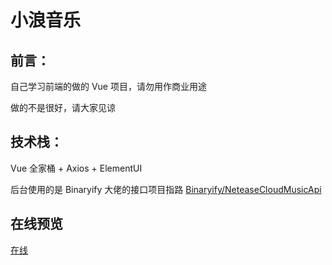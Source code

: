 # 小浪音乐

## 前言：

自己学习前端的做的 Vue 项目，请勿用作商业用途

做的不是很好，请大家见谅

## 技术栈：

Vue 全家桶 + Axios + ElementUI

后台使用的是 Binaryify 大佬的接口项目指路  [Binaryify/NeteaseCloudMusicApi ](https://github.com/Binaryify/NeteaseCloudMusicApi)

## 在线预览
[在线](http://120.25.249.159:3005/#/discover)


